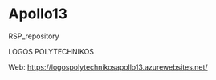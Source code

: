 # Apollo13
RSP_repository

LOGOS POLYTECHNIKOS


Web: https://logospolytechnikosapollo13.azurewebsites.net/
